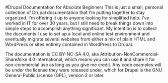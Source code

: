 #Drupal Documentation for Absolute Beginners
This is just a small, personal collection of Drupal documentation that I'm putting together to stay organized.  I'm offering it up to anyone looking for simplified help.  I've worked in IT for over 30 years, but I still need to break things down into simple steps to accomplish anything significant.
My intention is to collect the documents I use to set up a local and online test environment and eventually migrate several websites from either a mix of plain HTML and WordPress or sites entirely contained in WordPress to Drupal.

The documentation is CC BY-NC-SA 4.0, aka Attribution-NonCommercial-ShareAlike 4.0 International, which means you can use it and share it for non-commercial use as long as you give me credit.  Any code examples will be under the license they were released under, which for Drupal is the GNU General Public License (GPL), version 2 or later.
